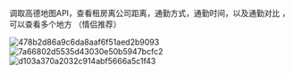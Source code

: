 调取高德地图API，查看租房离公司距离，通勤方式，通勤时间，以及通勤对比 ，可以查看多个地方 （情侣推荐）

![478b2d86a9c6da8aaf6f51aed2b9093](https://github.com/user-attachments/assets/c9637945-1c84-45c7-968d-da720df244be)
![7a66802d5535d43030e50b5947bcfc2](https://github.com/user-attachments/assets/1f9f3674-737e-4d9b-94af-60fc27ace49d)
![d103a370a2032c914abf5666a5c1f43](https://github.com/user-attachments/assets/d6142dfa-7eb9-458a-9272-f7306bd18953)
